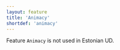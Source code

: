 ```yaml
---
layout: feature
title: 'Animacy'
shortdef: 'animacy'
---
```


Feature <code>Animacy</code> is not used in Estonian UD.
